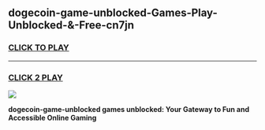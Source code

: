 
## dogecoin-game-unblocked-Games-Play-Unblocked-&-Free-cn7jn
<h3>
<a href="https://premium76.site?title=dogecoin-game-unblocked&ref=24A">CLICK TO PLAY</a></h3>
<hr>

<h3>
<a href="https://premium76.site?title=dogecoin-game-unblocked&ref=24A">CLICK 2 PLAY</a>
  
</h3>

<a href="https://premium76.site?title=dogecoin-game-unblocked&ref=24A"><img src="https://clearcache.store/games.png"></a>


**dogecoin-game-unblocked games unblocked: Your Gateway to Fun and Accessible Online Gaming**
